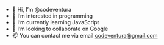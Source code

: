 - 👋 Hi, I’m @codeventura
- 👀 I’m interested in programming
- 🌱 I’m currently learning JavaScript
- 💞️ I’m looking to collaborate on Google
- 📫 You can contact me via email codeventura@gmail.com

<!---
codeventura/codeventura is a ✨ special ✨ repository because its `README.md` (this file) appears on your GitHub profile.
You can click the Preview link to take a look at your changes.
--->
